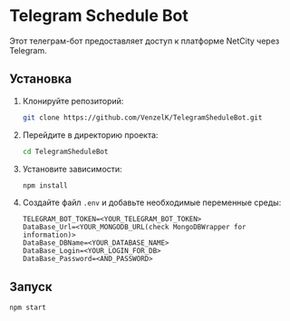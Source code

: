 # Telegram Schedule Bot

Этот телеграм-бот предоставляет доступ к платформе NetCity через Telegram.

## Установка

1. Клонируйте репозиторий:

   ```bash
   git clone https://github.com/VenzelK/TelegramSheduleBot.git
   ```

2. Перейдите в директорию проекта:

   ```bash
   cd TelegramSheduleBot
   ```

3. Установите зависимости:

   ```bash
   npm install
   ```

4. Создайте файл `.env` и добавьте необходимые переменные среды:

   ```plaintext
   TELEGRAM_BOT_TOKEN=<YOUR_TELEGRAM_BOT_TOKEN>
   DataBase_Url=<YOUR_MONGODB_URL(check MongoDBWrapper for information)>
   DataBase_DBName=<YOUR_DATABASE_NAME>
   DataBase_Login=<YOUR_LOGIN_FOR_DB>
   DataBase_Password=<AND_PASSWORD>
   ```

## Запуск

```bash, zsh, fish, sh. powerShell, CMD
npm start
```
